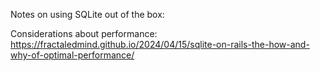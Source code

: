 Notes on using SQLite out of the box:

Considerations about performance: https://fractaledmind.github.io/2024/04/15/sqlite-on-rails-the-how-and-why-of-optimal-performance/